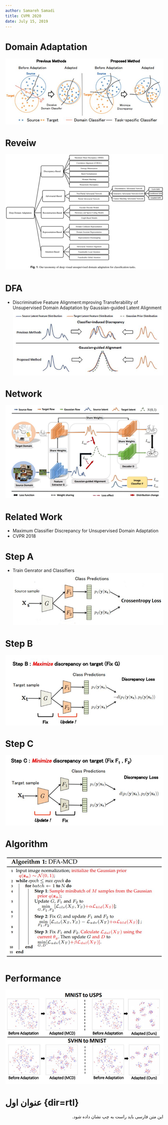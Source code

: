 ```yaml
---
author: Samareh Samadi
title: CVPR 2020
date: July 15, 2019
---
```

# Domain Adaptation
![](DA_Classification.JPG)

# Reveiw
![](DA_Reveiw.png)

# DFA
* Discriminative Feature Alignment:mproving Transferability of Unsupervised Domain Adaptation by Gaussian-guided Latent Alignment
![Idea](DAL_idea.JPG)

# Network
![](DAL_net.JPG)

# Related Work
* Maximum Classifier Discrepancy for Unsupervised Domain Adaptation
* CVPR 2018

# Step A
* Train Genrator and Classifiers
![](DA_StepA.jpg)

# Step B
![](DA_StepB.JPG)

# Step C
![](DA_StepC.JPG)

# Algorithm
![](DAL_Alg1.JPG)

# Performance
![](DAL_Res.JPG)



# عنوان اول {dir=rtl}

<div dir=rtl>این متن فارسی باید راست به چپ نشان داده شود.</div>


<!--stackedit_data:
eyJoaXN0b3J5IjpbMjEwNTg0OTkwNV19
-->
